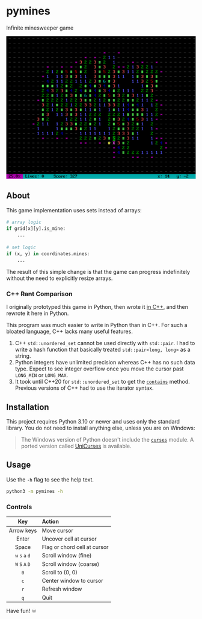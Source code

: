 # pymines

Infinite minesweeper game

![In-game screenshot of terminal](imgs/screenshot.png)

## About

This game implementation uses sets instead of arrays:

```py
# array logic
if grid[x][y].is_mine:
    ...

# set logic
if (x, y) in coordinates.mines:
    ...
```

The result of this simple change is that the game can progress indefinitely without the need to explicitly resize arrays.

### C++ ~~Rant~~ Comparison

I originally prototyped this game in Python, then wrote it [in C++](https://github.com/peppermintpatty5/cpp-mines), and then rewrote it here in Python.

This program was much easier to write in Python than in C++. For such a bloated language, C++ lacks many useful features.

1. C++ `std::unordered_set` cannot be used directly with `std::pair`. I had to write a hash function that basically treated `std::pair<long, long>` as a string.
2. Python integers have unlimited precision whereas C++ has no such data type. Expect to see integer overflow once you move the cursor past `LONG_MIN` or `LONG_MAX`.
3. It took until C++20 for `std::unordered_set` to get the [`contains`](https://en.cppreference.com/w/cpp/container/unordered_set/contains) method. Previous versions of C++ had to use the iterator syntax.

## Installation

This project requires Python 3.10 or newer and uses only the standard library. You do not need to install anything else, unless you are on Windows:

> The Windows version of Python doesn't include the [`curses`](https://docs.python.org/3/library/curses.html#module-curses) module. A ported version called [UniCurses](https://pypi.org/project/UniCurses) is available.

## Usage

Use the `-h` flag to see the help text.

```sh
python3 -m pymines -h
```

### Controls

|       Key       | Action                       |
| :-------------: | :--------------------------- |
|   Arrow keys    | Move cursor                  |
|      Enter      | Uncover cell at cursor       |
|      Space      | Flag or chord cell at cursor |
| `w` `s` `a` `d` | Scroll window (fine)         |
| `W` `S` `A` `D` | Scroll window (coarse)       |
|       `0`       | Scroll to (0, 0)             |
|       `c`       | Center window to cursor      |
|       `r`       | Refresh window               |
|       `q`       | Quit                         |

Have fun! :infinity:
